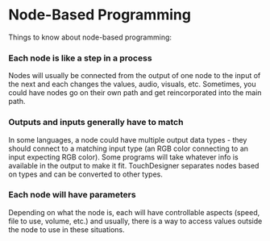 # Node-Based Programming

Things to know about node-based programming:

### Each node is like a step in a process

Nodes will usually be connected from the output of one node to the input of the next and each changes the values, audio, visuals, etc. Sometimes, you could have nodes go on their own path and get reincorporated into the main path.

### Outputs and inputs generally have to match

In some languages, a node could have multiple output data types - they should connect to a matching input type \(an RGB color connecting to an input expecting RGB color\). Some programs will take whatever info is available in the output to make it fit. TouchDesigner separates nodes based on types and can be converted to other types.

### Each node will have parameters

Depending on what the node is, each will have controllable aspects \(speed, file to use, volume, etc.\) and usually, there is a way to access values outside the node to use in these situations.

